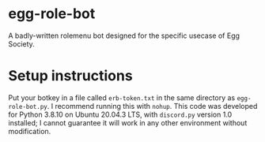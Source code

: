 # egg-role-bot
A badly-written rolemenu bot designed for the specific usecase of Egg Society.

# Setup instructions
Put your botkey in a file called `erb-token.txt` in the same directory as `egg-role-bot.py`.
I recommend running this with `nohup`.
This code was developed for Python 3.8.10 on Ubuntu 20.04.3 LTS, with `discord.py` version 1.0 installed; I cannot guarantee it will work in any other environment without modification.